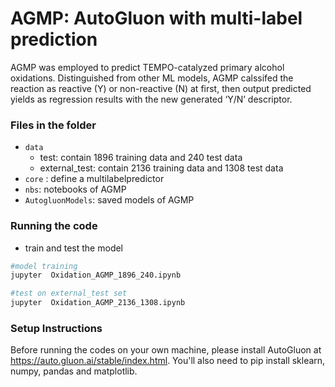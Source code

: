 # AGMP: AutoGluon with multi-label prediction
AGMP was employed to predict TEMPO-catalyzed primary alcohol oxidations. Distinguished from other ML models, AGMP calssifed the reaction as reactive (Y) or non-reactive (N) at first, then output predicted yields as regression results with the new generated ‘Y/N’ descriptor.
### Files in the folder

+ ``data``
  + test: contain 1896 training data and 240 test data
  + external_test: contain 2136 training data and 1308 test data
+ ``core`` : define a multilabelpredictor
+ ``nbs``:  notebooks of AGMP
+ ``AutogluonModels``:  saved models of AGMP
### Running the code

+ train and test the model

```bash
#model training 
jupyter  Oxidation_AGMP_1896_240.ipynb

#test on external_test set
jupyter  Oxidation_AGMP_2136_1308.ipynb
```
### Setup Instructions

Before running the codes on your own machine, please install AutoGluon at https://auto.gluon.ai/stable/index.html.
You'll also need to pip install sklearn, numpy, pandas and matplotlib.

```
